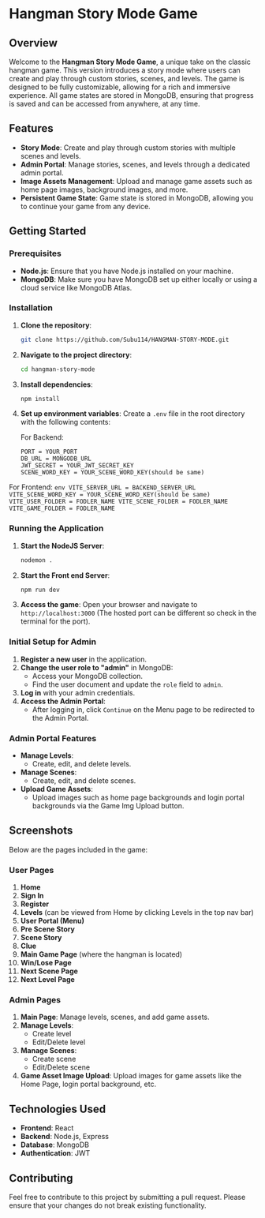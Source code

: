 # Hangman Story Mode Game

## Overview

Welcome to the **Hangman Story Mode Game**, a unique take on the classic hangman game. This version introduces a story mode where users can create and play through custom stories, scenes, and levels. The game is designed to be fully customizable, allowing for a rich and immersive experience. All game states are stored in MongoDB, ensuring that progress is saved and can be accessed from anywhere, at any time.

## Features

- **Story Mode**: Create and play through custom stories with multiple scenes and levels.
- **Admin Portal**: Manage stories, scenes, and levels through a dedicated admin portal.
- **Image Assets Management**: Upload and manage game assets such as home page images, background images, and more.
- **Persistent Game State**: Game state is stored in MongoDB, allowing you to continue your game from any device.

## Getting Started

### Prerequisites

- **Node.js**: Ensure that you have Node.js installed on your machine.
- **MongoDB**: Make sure you have MongoDB set up either locally or using a cloud service like MongoDB Atlas.

### Installation

1. **Clone the repository**:
    ```bash
    git clone https://github.com/Subu114/HANGMAN-STORY-MODE.git
    ```
2. **Navigate to the project directory**:
    ```bash
    cd hangman-story-mode
    ```
3. **Install dependencies**:
    ```bash
    npm install
    ```
4. **Set up environment variables**:
    Create a `.env` file in the root directory with the following contents:

   For Backend:
    ```env
    PORT = YOUR_PORT
    DB_URL = MONGODB_URL
    JWT_SECRET = YOUR_JWT_SECRET_KEY
    SCENE_WORD_KEY = YOUR_SCENE_WORD_KEY(should be same)
    ```
  For Frontend:
    ```env
    VITE_SERVER_URL = BACKEND_SERVER_URL
    VITE_SCENE_WORD_KEY = YOUR_SCENE_WORD_KEY(should be same)
    VITE_USER_FOLDER = FODLER_NAME
    VITE_SCENE_FOLDER = FODLER_NAME
    VITE_GAME_FOLDER = FODLER_NAME
    ```
    
### Running the Application

1. **Start the NodeJS Server**:
    ```bash
    nodemon .
    ```
2. **Start the Front end Server**:
    ```bash
    npm run dev
    ```
3. **Access the game**:
    Open your browser and navigate to `http://localhost:3000` (The hosted port can be different so check in the terminal for the port).

### Initial Setup for Admin

1. **Register a new user** in the application.
2. **Change the user role to "admin"** in MongoDB:
    - Access your MongoDB collection.
    - Find the user document and update the `role` field to `admin`.
3. **Log in** with your admin credentials.
4. **Access the Admin Portal**:
    - After logging in, click `Continue` on the Menu page to be redirected to the Admin Portal.

### Admin Portal Features

- **Manage Levels**:
    - Create, edit, and delete levels.
- **Manage Scenes**:
    - Create, edit, and delete scenes.
- **Upload Game Assets**:
    - Upload images such as home page backgrounds and login portal backgrounds via the Game Img Upload button.

## Screenshots

Below are the pages included in the game:

### User Pages
1. **Home**
2. **Sign In**
3. **Register**
4. **Levels** (can be viewed from Home by clicking Levels in the top nav bar)
5. **User Portal (Menu)**
6. **Pre Scene Story**
7. **Scene Story**
8. **Clue**
9. **Main Game Page** (where the hangman is located)
10. **Win/Lose Page**
11. **Next Scene Page**
12. **Next Level Page**

### Admin Pages
1. **Main Page**: Manage levels, scenes, and add game assets.
2. **Manage Levels**:
    - Create level
    - Edit/Delete level
3. **Manage Scenes**:
    - Create scene
    - Edit/Delete scene
4. **Game Asset Image Upload**: Upload images for game assets like the Home Page, login portal background, etc.

## Technologies Used

- **Frontend**: React
- **Backend**: Node.js, Express
- **Database**: MongoDB
- **Authentication**: JWT

## Contributing

Feel free to contribute to this project by submitting a pull request. Please ensure that your changes do not break existing functionality.

